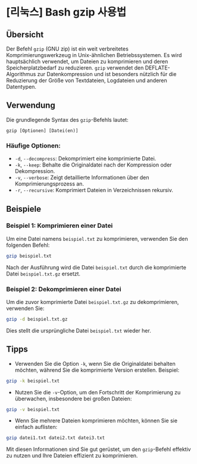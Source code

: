 # [리눅스] Bash gzip 사용법

## Übersicht
Der Befehl `gzip` (GNU zip) ist ein weit verbreitetes Komprimierungswerkzeug in Unix-ähnlichen Betriebssystemen. Es wird hauptsächlich verwendet, um Dateien zu komprimieren und deren Speicherplatzbedarf zu reduzieren. `gzip` verwendet den DEFLATE-Algorithmus zur Datenkompression und ist besonders nützlich für die Reduzierung der Größe von Textdateien, Logdateien und anderen Datentypen.

## Verwendung
Die grundlegende Syntax des `gzip`-Befehls lautet:

```
gzip [Optionen] [Datei(en)]
```

### Häufige Optionen:
- `-d`, `--decompress`: Dekomprimiert eine komprimierte Datei.
- `-k`, `--keep`: Behalte die Originaldatei nach der Kompression oder Dekompression.
- `-v`, `--verbose`: Zeigt detaillierte Informationen über den Komprimierungsprozess an.
- `-r`, `--recursive`: Komprimiert Dateien in Verzeichnissen rekursiv.

## Beispiele
### Beispiel 1: Komprimieren einer Datei
Um eine Datei namens `beispiel.txt` zu komprimieren, verwenden Sie den folgenden Befehl:

```bash
gzip beispiel.txt
```

Nach der Ausführung wird die Datei `beispiel.txt` durch die komprimierte Datei `beispiel.txt.gz` ersetzt.

### Beispiel 2: Dekomprimieren einer Datei
Um die zuvor komprimierte Datei `beispiel.txt.gz` zu dekomprimieren, verwenden Sie:

```bash
gzip -d beispiel.txt.gz
```

Dies stellt die ursprüngliche Datei `beispiel.txt` wieder her.

## Tipps
- Verwenden Sie die Option `-k`, wenn Sie die Originaldatei behalten möchten, während Sie die komprimierte Version erstellen. Beispiel:

```bash
gzip -k beispiel.txt
```

- Nutzen Sie die `-v`-Option, um den Fortschritt der Komprimierung zu überwachen, insbesondere bei großen Dateien:

```bash
gzip -v beispiel.txt
```

- Wenn Sie mehrere Dateien komprimieren möchten, können Sie sie einfach auflisten:

```bash
gzip datei1.txt datei2.txt datei3.txt
```

Mit diesen Informationen sind Sie gut gerüstet, um den `gzip`-Befehl effektiv zu nutzen und Ihre Dateien effizient zu komprimieren.
